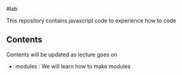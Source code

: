 #lab

This repository contains javascript code to experience how to code

## Contents

Contents will be updated as lecture goes on

- modules : We will learn how to make modules

